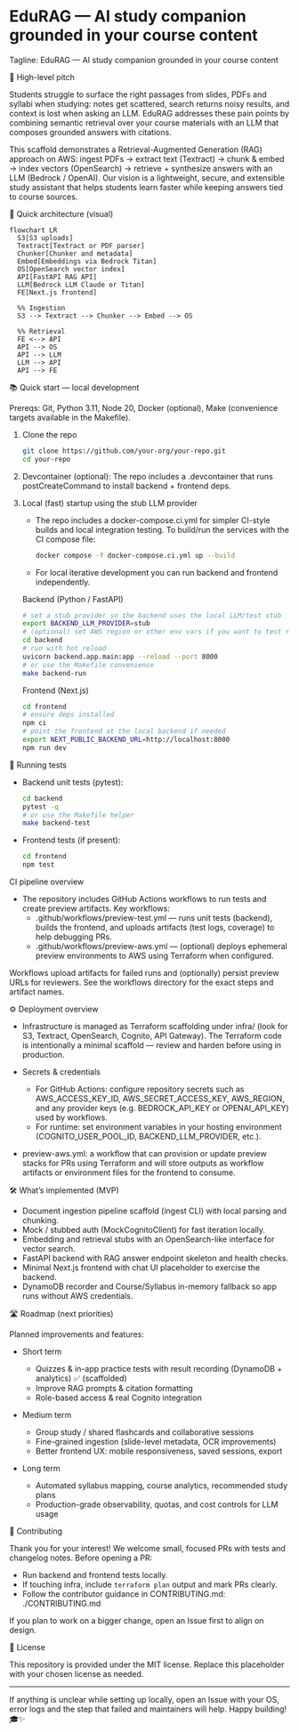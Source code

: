# EduRAG — AI study companion grounded in your course content

Tagline: EduRAG — AI study companion grounded in your course content

🚀 High-level pitch

Students struggle to surface the right passages from slides, PDFs and syllabi when studying: notes get scattered, search returns noisy results, and context is lost when asking an LLM. EduRAG addresses these pain points by combining semantic retrieval over your course materials with an LLM that composes grounded answers with citations.

This scaffold demonstrates a Retrieval-Augmented Generation (RAG) approach on AWS: ingest PDFs → extract text (Textract) → chunk & embed → index vectors (OpenSearch) → retrieve + synthesize answers with an LLM (Bedrock / OpenAI). Our vision is a lightweight, secure, and extensible study assistant that helps students learn faster while keeping answers tied to course sources.

🧭 Quick architecture (visual)

```mermaid
flowchart LR
  S3[S3 uploads]
  Textract[Textract or PDF parser]
  Chunker[Chunker and metadata]
  Embed[Embeddings via Bedrock Titan]
  OS[OpenSearch vector index]
  API[FastAPI RAG API]
  LLM[Bedrock LLM Claude or Titan]
  FE[Next.js frontend]

  %% Ingestion
  S3 --> Textract --> Chunker --> Embed --> OS

  %% Retrieval
  FE <--> API
  API --> OS
  API --> LLM
  LLM --> API
  API --> FE
```

📚 Quick start — local development

Prereqs: Git, Python 3.11, Node 20, Docker (optional), Make (convenience targets available in the Makefile).

1. Clone the repo

   ```bash
   git clone https://github.com/your-org/your-repo.git
   cd your-repo
   ```

2. Devcontainer (optional): The repo includes a .devcontainer that runs postCreateCommand to install backend + frontend deps.

3. Local (fast) startup using the stub LLM provider

   - The repo includes a docker-compose.ci.yml for simpler CI-style builds and local integration testing. To build/run the services with the CI compose file:

     ```bash
     docker compose -f docker-compose.ci.yml up --build
     ```

   - For local iterative development you can run backend and frontend independently.

   Backend (Python / FastAPI)

   ```bash
   # set a stub provider so the backend uses the local LLM/test stub
   export BACKEND_LLM_PROVIDER=stub
   # (optional) set AWS region or other env vars if you want to test real AWS paths
   cd backend
   # run with hot reload
   uvicorn backend.app.main:app --reload --port 8000
   # or use the Makefile convenience
   make backend-run
   ```

   Frontend (Next.js)

   ```bash
   cd frontend
   # ensure deps installed
   npm ci
   # point the frontend at the local backend if needed
   export NEXT_PUBLIC_BACKEND_URL=http://localhost:8000
   npm run dev
   ```

🧪 Running tests

- Backend unit tests (pytest):

  ```bash
  cd backend
  pytest -q
  # or use the Makefile helper
  make backend-test
  ```

- Frontend tests (if present):

  ```bash
  cd frontend
  npm test
  ```

CI pipeline overview

- The repository includes GitHub Actions workflows to run tests and create preview artifacts. Key workflows:
  - .github/workflows/preview-test.yml — runs unit tests (backend), builds the frontend, and uploads artifacts (test logs, coverage) to help debugging PRs.
  - .github/workflows/preview-aws.yml — (optional) deploys ephemeral preview environments to AWS using Terraform when configured.

Workflows upload artifacts for failed runs and (optionally) persist preview URLs for reviewers. See the workflows directory for the exact steps and artifact names.

⚙️ Deployment overview

- Infrastructure is managed as Terraform scaffolding under infra/ (look for S3, Textract, OpenSearch, Cognito, API Gateway). The Terraform code is intentionally a minimal scaffold — review and harden before using in production.

- Secrets & credentials
  - For GitHub Actions: configure repository secrets such as AWS_ACCESS_KEY_ID, AWS_SECRET_ACCESS_KEY, AWS_REGION, and any provider keys (e.g. BEDROCK_API_KEY or OPENAI_API_KEY) used by workflows.
  - For runtime: set environment variables in your hosting environment (COGNITO_USER_POOL_ID, BACKEND_LLM_PROVIDER, etc.).

- preview-aws.yml: a workflow that can provision or update preview stacks for PRs using Terraform and will store outputs as workflow artifacts or environment files for the frontend to consume.

🛠️ What’s implemented (MVP)

- Document ingestion pipeline scaffold (ingest CLI) with local parsing and chunking.
- Mock / stubbed auth (MockCognitoClient) for fast iteration locally.
- Embedding and retrieval stubs with an OpenSearch-like interface for vector search.
- FastAPI backend with RAG answer endpoint skeleton and health checks.
- Minimal Next.js frontend with chat UI placeholder to exercise the backend.
- DynamoDB recorder and Course/Syllabus in-memory fallback so app runs without AWS credentials.

🛣️ Roadmap (next priorities)

Planned improvements and features:

- Short term
  - Quizzes & in-app practice tests with result recording (DynamoDB + analytics) ✅ (scaffolded)
  - Improve RAG prompts & citation formatting
  - Role-based access & real Cognito integration

- Medium term
  - Group study / shared flashcards and collaborative sessions
  - Fine-grained ingestion (slide-level metadata, OCR improvements)
  - Better frontend UX: mobile responsiveness, saved sessions, export

- Long term
  - Automated syllabus mapping, course analytics, recommended study plans
  - Production-grade observability, quotas, and cost controls for LLM usage

🤝 Contributing

Thank you for your interest! We welcome small, focused PRs with tests and changelog notes. Before opening a PR:

- Run backend and frontend tests locally.
- If touching infra, include `terraform plan` output and mark PRs clearly.
- Follow the contributor guidance in CONTRIBUTING.md: ./CONTRIBUTING.md

If you plan to work on a bigger change, open an Issue first to align on design.

📜 License

This repository is provided under the MIT license. Replace this placeholder with your chosen license as needed.

----

If anything is unclear while setting up locally, open an Issue with your OS, error logs and the step that failed and maintainers will help. Happy building! 🎓✨
